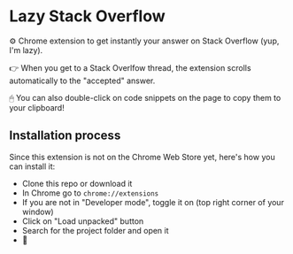 # Lazy Stack Overflow

⚙️ Chrome extension to get instantly your answer on Stack Overflow (yup, I'm lazy).

👉 When you get to a Stack Overlfow thread, the extension scrolls automatically to the "accepted" answer.

🖱 You can also double-click on code snippets on the page to copy them to your clipboard!

## Installation process

Since this extension is not on the Chrome Web Store yet, here's how you can install it:

* Clone this repo or download it
* In Chrome go to `chrome://extensions`
* If you are not in "Developer mode", toggle it on (top right corner of your window)
* Click on "Load unpacked" button
* Search for the project folder and open it
* 🎉